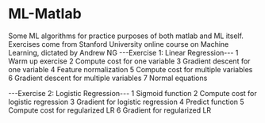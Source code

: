 # ML-Matlab
Some ML algorithms for practice purposes of both matlab and ML itself.
Exercises come from Stanford University online course on Machine Learning, dictated by Andrew NG
---Exercise 1: Linear Regression---
1	Warm up exercise
2	Compute cost for one variable
3	Gradient descent for one variable
4	Feature normalization
5	Compute cost for multiple variables
6	Gradient descent for multiple variables
7	Normal equations

---Exercise 2: Logistic Regression---
1	Sigmoid function
2	Compute cost for logistic regression
3	Gradient for logistic regression
4	Predict function
5	Compute cost for regularized LR
6	Gradient for regularized LR
